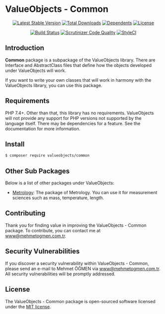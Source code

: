 # ValueObjects - Common

<p align="center">
<a href="https://packagist.org/packages/ValueObjects/Common"><img src="https://img.shields.io/packagist/v/ValueObjects/Common" alt="Latest Stable Version"></a>
<a href="https://packagist.org/packages/ValueObjects/Common"><img src="https://img.shields.io/packagist/dt/ValueObjects/Common" alt="Total Downloads"></a>
<a href="https://packagist.org/packages/ValueObjects/Common"><img src="https://poser.pugx.org/ValueObjects/Common/dependents.svg" alt="Dependents"></a>
<a href="https://packagist.org/packages/ValueObjects/Common"><img src="https://img.shields.io/packagist/l/ValueObjects/Common" alt="License"></a>
</p>

<p align="center">
<a href="https://travis-ci.org/ValueObjects/Common"><img src="https://travis-ci.com/ValueObjects/Common.svg" alt="Build Status"></a>
<a href="https://scrutinizer-ci.com/g/ValueObjects/Common/build-status/master"><img src="https://scrutinizer-ci.com/g/ValueObjects/Common/badges/quality-score.png?b=master" title="Scrutinizer Code Quality"></a>
<a href="https://styleci.io/repos/302068738" rel="nofollow"><img src="https://styleci.io/repos/302068738/shield?branch=master" alt="StyleCI"></a>
</p>

## Introduction

**Common** package is a subpackage of the ValueObjects library. There are Interface and AbstractClass files that define how the objects developed under ValueObjects will work.

If you want to write your own classes that will work in harmony with the ValueObjects library, you can use this package.

## Requirements

PHP 7.4+. Other than that, this library has no requirements. ValueObjects will not provide any support for PHP versions not supported by the language itself. There may be dependencies for a feature. See the documentation for more information.

## Install

```bash
$ composer require valueobjects/common
```

## Other Sub Packages

Below is a list of other packages under ValueObjects:

- [Metrology](https://github.com/ValueObjects/Metrology): The package of Metrology. You can use it for measurement sciences such as mass, temperature, length.

## Contributing

Thank you for finding value in improving the ValueObjects - Common package. To contribute, you can contact me at [www@mehmetogmen.com.tr](mailto:www@mehmetogmen.com.tr).

## Security Vulnerabilities

If you discover a security vulnerability within ValueObjects - Common, please send an e-mail to Mehmet ÖĞMEN via [www@mehmetogmen.com.tr](mailto:www@mehmetogmen.com.tr). All security vulnerabilities will be promptly addressed.

## License

The ValueObjects - Common package is open-sourced software licensed under the [MIT license](https://opensource.org/licenses/MIT).